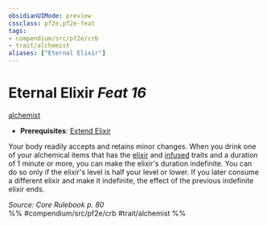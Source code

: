 ```yaml
---
obsidianUIMode: preview
cssclass: pf2e,pf2e-feat
tags:
- compendium/src/pf2e/crb
- trait/alchemist
aliases: ["Eternal Elixir"]
---
```

# Eternal Elixir  *Feat 16*  
[alchemist](Reference/Rules/Traits/alchemist.md "Alchemist Class Trait")  

- **Prerequisites**: [Extend Elixir](extend-elixir.md)

Your body readily accepts and retains minor changes. When you drink one of your alchemical items that has the [elixir](elixir.md "Elixir Item Trait") and [infused](infused.md "Infused Item Trait") traits and a duration of 1 minute or more, you can make the elixir's duration indefinite. You can do so only if the elixir's level is half your level or lower. If you later consume a different elixir and make it indefinite, the effect of the previous indefinite elixir ends.

*Source: Core Rulebook p. 80*  
%% #compendium/src/pf2e/crb #trait/alchemist %%